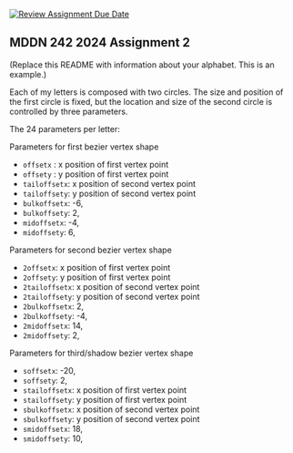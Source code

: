 [![Review Assignment Due Date](https://classroom.github.com/assets/deadline-readme-button-24ddc0f5d75046c5622901739e7c5dd533143b0c8e959d652212380cedb1ea36.svg)](https://classroom.github.com/a/xQz3oEP8)
## MDDN 242 2024 Assignment 2

(Replace this README with information about your alphabet. This is an example.)

Each of my letters is composed with two circles. The size and position of the first circle is fixed, but the location and size of the second circle is controlled by three parameters.


The 24 parameters per letter:

Parameters for first bezier vertex shape
  * `offsetx` : x position of first vertex point
  * `offsety` : y position of first vertex point
  * `tailoffsetx`: x position of second vertex point
  * `tailoffsety`: y position of second vertex point
  * `bulkoffsetx`: -6,
  * `bulkoffsety`: 2,
  * `midoffsetx`: -4,
  * `midoffsety`: 6,

Parameters for second bezier vertex shape
  * `2offsetx`: x position of first vertex point
  * `2offsety`: y position of first vertex point
  * `2tailoffsetx`: x position of second vertex point
  * `2tailoffsety`: y position of second vertex point
  * `2bulkoffsetx`: 2,
  * `2bulkoffsety`: -4,
  * `2midoffsetx`: 14,
  * `2midoffsety`: 2,

Parameters for third/shadow bezier vertex shape
  * `soffsetx`: -20,
  * `soffsety`: 2,
  * `stailoffsetx`: x position of first vertex point
  * `stailoffsety`: y position of first vertex point
  * `sbulkoffsetx`: x position of second vertex point
  * `sbulkoffsety`: y position of second vertex point
  * `smidoffsetx`: 18,
  * `smidoffsety`: 10,